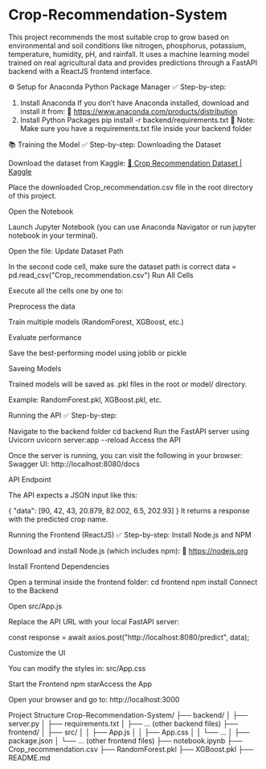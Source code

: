 # Crop-Recommendation-System
 This project recommends the most suitable crop to grow based on environmental and soil conditions like nitrogen, phosphorus, potassium, temperature, humidity, pH, and rainfall. It uses a machine learning model trained on real agricultural data and provides predictions through a FastAPI backend with a ReactJS frontend interface.

⚙️ Setup for Anaconda Python Package Manager
✅ Step-by-step:
1. Install Anaconda
If you don’t have Anaconda installed, download and install it from:
🔗 https://www.anaconda.com/products/distribution
2. Install Python Packages
 pip install -r backend/requirements.txt
📝 Note: Make sure you have a requirements.txt file inside your backend folder

📚 Training the Model
✅ Step-by-step:
Downloading the Dataset

Download the dataset from Kaggle:
[🔗 Crop Recommendation Dataset | Kaggle](https://www.kaggle.com/datasets/atharvaingle/crop-recommendation-dataset)

Place the downloaded Crop_recommendation.csv file in the root directory of this project.

Open the Notebook

Launch Jupyter Notebook (you can use Anaconda Navigator or run jupyter notebook in your terminal).

Open the file:
Update Dataset Path

In the second code cell, make sure the dataset path is correct
data = pd.read_csv("Crop_recommendation.csv")
Run All Cells

Execute all the cells one by one to:

Preprocess the data

Train multiple models (RandomForest, XGBoost, etc.)

Evaluate performance

Save the best-performing model using joblib or pickle

Saveing Models

Trained models will be saved as .pkl files in the root or model/ directory.

Example: RandomForest.pkl, XGBoost.pkl, etc.

 Running the API
✅ Step-by-step:

Navigate to the backend folder
cd backend
Run the FastAPI server using Uvicorn
uvicorn server:app --reload 
Access the API

Once the server is running, you can visit the following in your browser:
Swagger UI: http://localhost:8080/docs

API Endpoint

The API expects a JSON input like this:

{
  "data": [90, 42, 43, 20.879, 82.002, 6.5, 202.93]
}
It returns a response with the predicted crop name.

Running the Frontend (ReactJS)
✅ Step-by-step:
Install Node.js and NPM

Download and install Node.js (which includes npm):
🔗 https://nodejs.org

Install Frontend Dependencies

Open a terminal inside the frontend folder:
cd frontend
npm install
Connect to the Backend

Open src/App.js

Replace the API URL with your local FastAPI server:

const response = await axios.post("http://localhost:8080/predict", data);

Customize the UI

You can modify the styles in:
src/App.css

Start the Frontend
npm starAccess the App

Open your browser and go to:
http://localhost:3000

 Project Structure
Crop-Recommendation-System/
├── backend/
│   ├── server.py
│   ├── requirements.txt
│   ├── ... (other backend files)
├── frontend/
│   ├── src/
│   │   ├── App.js
│   │   ├── App.css
│   │   └── ...
│   ├── package.json
│   └── ... (other frontend files)
├── notebook.ipynb
├── Crop_recommendation.csv
├── RandomForest.pkl
├── XGBoost.pkl
├── README.md

 




